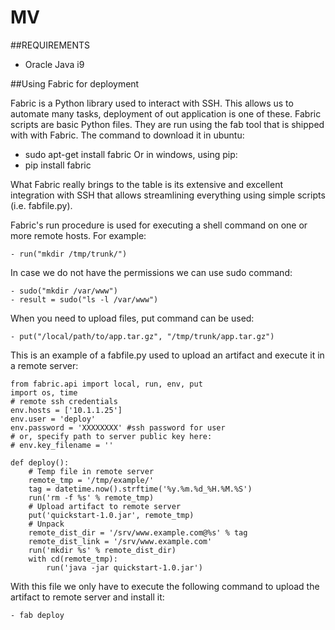 # MV

##REQUIREMENTS

* Oracle Java i9

##Using Fabric for deployment

Fabric is a Python library used to interact with SSH. This allows us to automate many tasks, deployment of out application is one of these.
Fabric scripts are basic Python files. They are run using the fab tool that is shipped with with Fabric.
The command to download it in ubuntu:
 - sudo apt-get install fabric
Or in windows, using pip:
 - pip install fabric
 
What Fabric really brings to the table is its extensive and excellent integration with SSH that allows streamlining everything using simple scripts (i.e. fabfile.py).

Fabric's run procedure is used for executing a shell command on one or more remote hosts. For example:

    - run("mkdir /tmp/trunk/")
 
In case we do not have the permissions we can use sudo command:

    - sudo("mkdir /var/www")
    - result = sudo("ls -l /var/www")
 
When you need to upload files, put command can be used:
 
    - put("/local/path/to/app.tar.gz", "/tmp/trunk/app.tar.gz")

This is an example of a fabfile.py used to upload an artifact and execute it in a remote server:

	from fabric.api import local, run, env, put
	import os, time
    # remote ssh credentials
	env.hosts = ['10.1.1.25']
	env.user = 'deploy'
	env.password = 'XXXXXXXX' #ssh password for user
	# or, specify path to server public key here:
	# env.key_filename = ''

	def deploy():
        # Temp file in remote server
        remote_tmp = '/tmp/example/'
        tag = datetime.now().strftime('%y.%m.%d_%H.%M.%S')
        run('rm -f %s' % remote_tmp)
        # Upload artifact to remote server
        put('quickstart-1.0.jar', remote_tmp)
        # Unpack
        remote_dist_dir = '/srv/www.example.com@%s' % tag
        remote_dist_link = '/srv/www.example.com'
        run('mkdir %s' % remote_dist_dir)
        with cd(remote_tmp):
            run('java -jar quickstart-1.0.jar')
        
With this file we only have to execute the following command to upload the artifact to remote server and install it:
    
    - fab deploy
